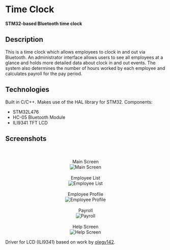 # Time Clock
<b>STM32-based Bluetooth time clock</b>

## Description
This is a time clock which allows employees to clock in and out via Bluetooth. An administrator interface allows users to see all employees at a glance and holds more detailed data about clock in and out events. The system also determines the number of hours worked by each employee and calculates payroll for the pay period.

## Technologies
Built in C/C++. Makes use of the HAL library for STM32.
Components:
 - STM32L476
 - HC-05 Bluetooth Module
 - ILI9341 TFT LCD

## Screenshots

<p align="center">
  <br/><br/><span>Main Screen</span><br/>
  <img alt="Main Screen" src="https://raw.githubusercontent.com/tekaireb/stm32_time_clock/main/Screenshots/Main Screen.png">
  <br/><br/><span>Employee List</span><br/>
  <img alt="Employee List" src="https://raw.githubusercontent.com/tekaireb/stm32_time_clock/main/Screenshots/Employee List.png">
    <br/><br/><span>Employee Profile</span><br/>
  <img alt="Employee Profile" src="https://raw.githubusercontent.com/tekaireb/stm32_time_clock/main/Screenshots/Employee Profile.png">
  <br/><br/><span>Payroll</span><br/>
  <img alt="Payroll" src="https://raw.githubusercontent.com/tekaireb/stm32_time_clock/main/Screenshots/Payroll.png">
  <br/><br/><span>Help Screen</span><br/>
  <img alt="Help Screen" src="https://raw.githubusercontent.com/tekaireb/stm32_time_clock/main/Screenshots/Help Screen.png">
</p>

Driver for LCD (ILI9341) based on work by [olegv142](https://github.com/olegv142/STM32L4-ILI9341).
